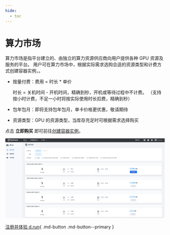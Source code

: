 ```yaml
---
hide:
  - toc
---
```


# 算力市场

算力市场是指平台建立的、由独立的算力资源供应商向用户提供各种 GPU 资源及服务的平台。
用户可在算力市场中，根据实际需求选购合适的资源类型和计费方式创建容器实例，。

- 按量付费：费用 = 时长 * 单价

    时长 = 关机时间 - 开机时间，精确到秒，开机或等待过程中不计费。
    （支持按小时计费，不足一小时将按实际使用时长扣费，精确到秒）

- 包年包月：即将支持包年包月，单卡价格更优惠，敬请期待
- 资源类型：GPU 的资源类型，当库存充足时可根据需求选择购买
  
点击 **立即购买** 即可前往[创建容器实例](instance.md)。

![算力市场](../zestu/images/gpumarket.PNG)

[注册并体验 d.run](https://console.d.run/){ .md-button .md-button--primary }

